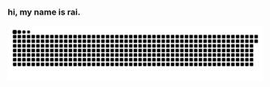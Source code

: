 ### hi, my name is rai.




  ![Snake animation](https://github.com/raibrito/raibrito/blob/output/github-contribution-grid-snake.svg)

